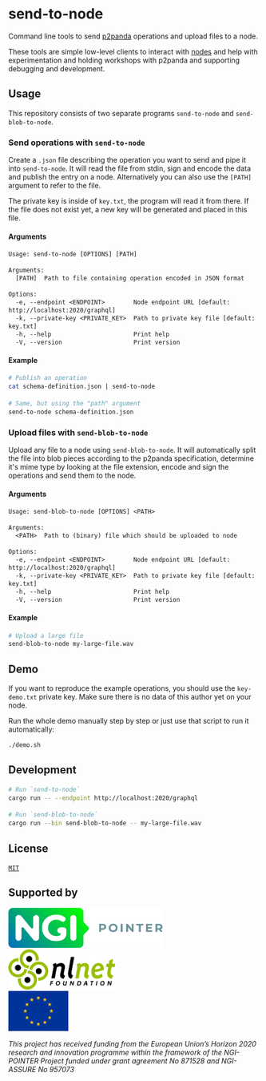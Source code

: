 # send-to-node

Command line tools to send [p2panda](https://p2panda.org) operations and upload
files to a node.

These tools are simple low-level clients to interact with
[nodes](https://github.com/p2panda/aquadoggo) and help with experimentation and
holding workshops with p2panda and supporting debugging and development.

## Usage

This repository consists of two separate programs `send-to-node` and
`send-blob-to-node`.

### Send operations with `send-to-node`

Create a `.json` file describing the operation you want to send and pipe it
into `send-to-node`. It will read the file from stdin, sign and encode the data
and publish the entry on a node. Alternatively you can also use the `[PATH]`
argument to refer to the file.

The private key is inside of `key.txt`, the program will read it from there. If
the file does not exist yet, a new key will be generated and placed in this
file.

#### Arguments

```
Usage: send-to-node [OPTIONS] [PATH]

Arguments:
  [PATH]  Path to file containing operation encoded in JSON format

Options:
  -e, --endpoint <ENDPOINT>        Node endpoint URL [default: http://localhost:2020/graphql]
  -k, --private-key <PRIVATE_KEY>  Path to private key file [default: key.txt]
  -h, --help                       Print help
  -V, --version                    Print version
```

#### Example

```bash
# Publish an operation
cat schema-definition.json | send-to-node

# Same, but using the "path" argument
send-to-node schema-definition.json
```

### Upload files with `send-blob-to-node`

Upload any file to a node using `send-blob-to-node`. It will automatically
split the file into blob pieces according to the p2panda specification,
determine it's mime type by looking at the file extension, encode and sign the
operations and send them to the node.

#### Arguments

```
Usage: send-blob-to-node [OPTIONS] <PATH>

Arguments:
  <PATH>  Path to (binary) file which should be uploaded to node

Options:
  -e, --endpoint <ENDPOINT>        Node endpoint URL [default: http://localhost:2020/graphql]
  -k, --private-key <PRIVATE_KEY>  Path to private key file [default: key.txt]
  -h, --help                       Print help
  -V, --version                    Print version
```

#### Example

```bash
# Upload a large file
send-blob-to-node my-large-file.wav
```

## Demo

If you want to reproduce the example operations, you should use the
`key-demo.txt` private key. Make sure there is no data of this author yet on
your node.

Run the whole demo manually step by step or just use that script to run it
automatically:

```bash
./demo.sh
```

## Development

```bash
# Run `send-to-node`
cargo run -- --endpoint http://localhost:2020/graphql

# Run `send-blob-to-node`
cargo run --bin send-blob-to-node -- my-large-file.wav
```

## License

[`MIT`](LICENSE)

## Supported by

<img src="https://raw.githubusercontent.com/p2panda/.github/main/assets/ngi-logo.png" width="auto" height="80px"><br />
<img src="https://raw.githubusercontent.com/p2panda/.github/main/assets/nlnet-logo.svg" width="auto" height="80px"><br />
<img src="https://raw.githubusercontent.com/p2panda/.github/main/assets/eu-flag-logo.png" width="auto" height="80px">

*This project has received funding from the European Union’s Horizon 2020
research and innovation programme within the framework of the NGI-POINTER
Project funded under grant agreement No 871528 and NGI-ASSURE No 957073*
